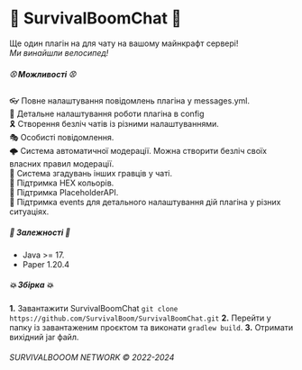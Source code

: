 # 💎 SurvivalBoomChat 💎
Ще один плагін на для чату на вашому майнкрафт сервері!\
*Ми винайшли велосипед!*

##### ⚾ Можливості ⚾
👓 Повне налаштування повідомлень плагіна у messages.yml.\
🧦 Детальне налаштування роботи плагіна в config\
🎗 Створення безліч чатів із різними налаштуваннями.\
🎭 Особисті повідомлення.\
🌩 Система автоматичної модерації. Можна створити безліч своїх власних правил модерації.\
👜 Система згадувань інших гравців у чаті.\
🎃 Підтримка HEX кольорів.\
🎀 Підтримка PlaceholderAPI.\
🎄 Підтримка events для детального налаштування дій плагіна у різних ситуаціях.

##### 🛒 Залежності 🛒
- Java >= 17.
- Paper 1.20.4

##### 💥 Збірка 💥
**1.** Завантажити SurvivalBoomChat `git clone https://github.com/SurvivalBoom/SurvivalBoomChat.git`
**2.** Перейти у папку із завантаженим проєктом та виконати `gradlew build`.
**3.** Отримати вихідний jar файл.

###### SURVIVALBOOOM NETWORK © 2022-2024